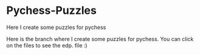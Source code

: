 # Pychess-Puzzles
Here I create some puzzles for pychess

Here is the branch where I create some puzzles for pychess. You can click on the files to see the edp. file :)
